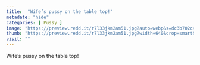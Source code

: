 ```yaml
---
title:  "Wife’s pussy on the table top!"
metadate: "hide"
categories: [ Pussy ]
image: "https://preview.redd.it/r7l33jkm2am51.jpg?auto=webp&s=dc3b702c4b21bcb122c612b6474effd4de10e4df"
thumb: "https://preview.redd.it/r7l33jkm2am51.jpg?width=640&crop=smart&auto=webp&s=7a4c6804a436d8685c572ad66f74ed13cb0fb6b7"
visit: ""
---
```

Wife’s pussy on the table top!
